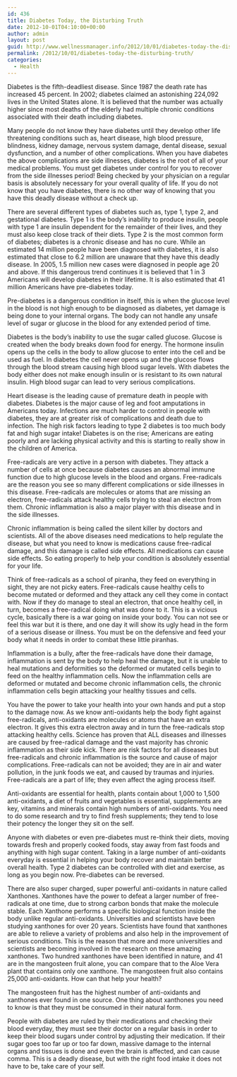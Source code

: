 ```yaml
---
id: 436
title: Diabetes Today, the Disturbing Truth
date: 2012-10-01T04:10:00+00:00
author: admin
layout: post
guid: http://www.wellnessmanager.info/2012/10/01/diabetes-today-the-disturbing-truth/
permalink: /2012/10/01/diabetes-today-the-disturbing-truth/
categories:
  - Health
---
```

Diabetes is the fifth-deadliest disease. Since 1987 the death rate has increased 45 percent. In 2002; diabetes claimed an astonishing 224,092 lives in the United States alone. It is believed that the number was actually higher since most deaths of the elderly had multiple chronic conditions associated with their death including diabetes.

Many people do not know they have diabetes until they develop other life threatening conditions such as, heart disease, high blood pressure, blindness, kidney damage, nervous system damage, dental disease, sexual dysfunction, and a number of other complications. When you have diabetes the above complications are side illnesses, diabetes is the root of all of your medical problems. You must get diabetes under control for you to recover from the side illnesses period! Being checked by your physician on a regular basis is absolutely necessary for your overall quality of life. If you do not know that you have diabetes, there is no other way of knowing that you have this deadly disease without a check up.
  
There are several different types of diabetes such as, type 1, type 2, and gestational diabetes. Type 1 is the body’s inability to produce insulin, people with type 1 are insulin dependent for the remainder of their lives, and they must also keep close track of their diets. Type 2 is the most common form of diabetes; diabetes is a chronic disease and has no cure. While an estimated 14 million people have been diagnosed with diabetes, it is also estimated that close to 6.2 million are unaware that they have this deadly disease. In 2005, 1.5 million new cases were diagnosed in people age 20 and above. If this dangerous trend continues it is believed that 1 in 3 Americans will develop diabetes in their lifetime. It is also estimated that 41 million Americans have pre-diabetes today.

Pre-diabetes is a dangerous condition in itself, this is when the glucose level in the blood is not high enough to be diagnosed as diabetes, yet damage is being done to your internal organs. The body can not handle any unsafe level of sugar or glucose in the blood for any extended period of time.

Diabetes is the body’s inability to use the sugar called glucose. Glucose is created when the body breaks down food for energy. The hormone insulin opens up the cells in the body to allow glucose to enter into the cell and be used as fuel. In diabetes the cell never opens up and the glucose flows through the blood stream causing high blood sugar levels. With diabetes the body either does not make enough insulin or is resistant to its own natural insulin. High blood sugar can lead to very serious complications.

Heart disease is the leading cause of premature death in people with diabetes. Diabetes is the major cause of leg and foot amputations in Americans today. Infections are much harder to control in people with diabetes, they are at greater risk of complications and death due to infection. The high risk factors leading to type 2 diabetes is too much body fat and high sugar intake! Diabetes is on the rise; Americans are eating poorly and are lacking physical activity and this is starting to really show in the children of America.

Free-radicals are very active in a person with diabetes. They attack a number of cells at once because diabetes causes an abnormal immune function due to high glucose levels in the blood and organs. Free-radicals are the reason you see so many different complications or side illnesses in this disease. Free-radicals are molecules or atoms that are missing an electron, free-radicals attack healthy cells trying to steal an electron from them. Chronic inflammation is also a major player with this disease and in the side illnesses.

Chronic inflammation is being called the silent killer by doctors and scientists. All of the above diseases need medications to help regulate the disease, but what you need to know is medications cause free-radical damage, and this damage is called side effects. All medications can cause side effects. So eating properly to help your condition is absolutely essential for your life.

Think of free-radicals as a school of piranha, they feed on everything in sight, they are not picky eaters. Free-radicals cause healthy cells to become mutated or deformed and they attack any cell they come in contact with. Now if they do manage to steal an electron, that once healthy cell, in turn, becomes a free-radical doing what was done to it. This is a vicious cycle, basically there is a war going on inside your body. You can not see or feel this war but it is there, and one day it will show its ugly head in the form of a serious disease or illness. You must be on the defensive and feed your body what it needs in order to combat these little piranhas.

Inflammation is a bully, after the free-radicals have done their damage, inflammation is sent by the body to help heal the damage, but it is unable to heal mutations and deformities so the deformed or mutated cells begin to feed on the healthy inflammation cells. Now the inflammation cells are deformed or mutated and become chronic inflammation cells, the chronic inflammation cells begin attacking your healthy tissues and cells.

You have the power to take your health into your own hands and put a stop to the damage now. As we know anti-oxidants help the body fight against free-radicals, anti-oxidants are molecules or atoms that have an extra electron. It gives this extra electron away and in turn the free-radicals stop attacking healthy cells. Science has proven that ALL diseases and illnesses are caused by free-radical damage and the vast majority has chronic inflammation as their side kick. There are risk factors for all diseases but free-radicals and chronic inflammation is the source and cause of major complications. Free-radicals can not be avoided; they are in air and water pollution, in the junk foods we eat, and caused by traumas and injuries. Free-radicals are a part of life; they even affect the aging process itself.

Anti-oxidants are essential for health, plants contain about 1,000 to 1,500 anti-oxidants, a diet of fruits and vegetables is essential, supplements are key, vitamins and minerals contain high numbers of anti-oxidants. You need to do some research and try to find fresh supplements; they tend to lose their potency the longer they sit on the self.
  
Anyone with diabetes or even pre-diabetes must re-think their diets, moving towards fresh and properly cooked foods, stay away from fast foods and anything with high sugar content. Taking in a large number of anti-oxidants everyday is essential in helping your body recover and maintain better overall health. Type 2 diabetes can be controlled with diet and exercise, as long as you begin now. Pre-diabetes can be reversed.

There are also super charged, super powerful anti-oxidants in nature called Xanthones. Xanthones have the power to defeat a larger number of free-radicals at one time, due to strong carbon bonds that make the molecule stable. Each Xanthone performs a specific biological function inside the body unlike regular anti-oxidants. Universities and scientists have been studying xanthones for over 20 years. Scientists have found that xanthones are able to relieve a variety of problems and also help in the improvement of serious conditions. This is the reason that more and more universities and scientists are becoming involved in the research on these amazing xanthones. Two hundred xanthones have been identified in nature, and 41 are in the mangosteen fruit alone, you can compare that to the Aloe Vera plant that contains only one xanthone. The mangosteen fruit also contains 25,000 anti-oxidants. How can that help your health?

The mangosteen fruit has the highest number of anti-oxidants and xanthones ever found in one source. One thing about xanthones you need to know is that they must be consumed in their natural form.

People with diabetes are ruled by their medications and checking their blood everyday, they must see their doctor on a regular basis in order to keep their blood sugars under control by adjusting their medication. If their sugar goes too far up or too far down, massive damage to the internal organs and tissues is done and even the brain is affected, and can cause comma. This is a deadly disease, but with the right food intake it does not have to be, take care of your self.